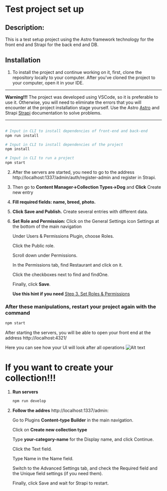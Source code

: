 # Test project set up
  ## Description:
  This is a test setup project using the Astro framework technology for the front end and Strapi for the back end and DB.

  ## Installation
  1. To install the project and continue working on it, first, clone the repository locally to your computer. 
  After you've cloned the project to your computer, open it in your IDE.
  ____
  **Warning!!!** The project was developed using VSCode, so it is preferable to use it. Otherwise, you will need to eliminate the errors that you will encounter at the project installation stage yourself. Use the Astro [Astro](https://astro.build/) and Strapi [Strapi](https://strapi.io/) documentation to solve problems.
  ____
  ```python

  # Input in CLI to install dependencies of front-end and back-end
  npm run install

  # Input in CLI to install dependencies of the project
  npm install

  # Input in CLI to run a project 
  npm start

  ```
  2. After the servers are started, you need to go to the address http://localhost:1337/admin/auth/register-admin and register in Strapi.

  3. Then go to **Content Manager->Collection Types->Dog** and **Click** Create new entry 

  4. **Fill required fields: name, breed, photo.**
  
  5. **Click Save and Publish.** Create several entries with different data.

  6. **Set Role and Permission:** Click on the General Settings icon Settings at the bottom of the main navigation

      Under Users & Permissions Plugin, choose Roles.
    
      Click the Public role.
     
      Scroll down under Permissions.

      In the Permissions tab, find Restaurant and click on it.
     
      Click the checkboxes next to find and findOne.

      Finally, click **Save**.

      **Use this hint if you need** [Step 3. Set Roles & Permissions](https://docs.strapi.io/dev-docs/quick-start#_1-install-strapi-and-create-a-new-project)

### After these manipulations, restart your project again with the command 

```bash
npm start
```
After starting the servers, you will be able to open your front end at the address http://localhost:4321/

Here you can see how your UI will look after all operations 
![Alt text](https://share.getcloudapp.com/p9uYgbZj)


# If you want to create your collection!!!
  
  1. **Run servers**
     
      ```bash
      npm run develop
      ```
      
  2. **Follow the addres** http://localhost:1337/admin:

     Go to Plugins **Content-type Builder** in the main navigation.

     Click on **Create new collection type**

     Type **your-category-name** for the Display name, and click Continue.

     Click the Text field.

     Type Name in the Name field.

     Switch to the Advanced Settings tab, and check the Required field and the Unique field settings (if you need them).

     Finally, click Save and wait for Strapi to restart.
     
  
  
